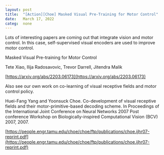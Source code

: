 ```yaml
---
layout: post
title:  "[Action][Choe] Masked Visual Pre-Training for Motor Control"
date:   March 17, 2022
categ:  none
---
```




Lots of interesting papers are coming out that integrate vision and motor control. In this case, self-supervised visual encoders are used to improve motor control.

Masked Visual Pre-training for Motor Control

Tete Xiao, Ilija Radosavovic, Trevor Darrell, Jitendra Malik

[https://arxiv.org/abs/2203.06173](https://arxiv.org/abs/2203.06173)



Also see our own work on co-learning of visual receptive fields and motor control policy.

Huei-Fang Yang and Yoonsuck Choe. Co-development of visual receptive fields and their motor-primitive-based decoding scheme. In Proceedings of the International Joint Conference on Neural Networks 2007 Post conference Workshop on Biologically-inspired Computational Vision (BCV) 2007, 2007.

[https://people.engr.tamu.edu/choe/choe/ftp/publications/choe.ijhr07-reprint.pdf](https://people.engr.tamu.edu/choe/choe/ftp/publications/choe.ijhr07-reprint.pdf)

 

